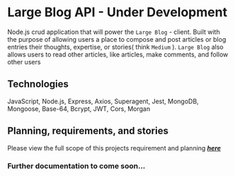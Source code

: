 # **Large Blog API** - Under Development

<!-- Description (No need for a header here) -->

Node.js crud application that will power the `Large Blog` - client.
Built with the purpose of allowing users a place to compose and post articles or blog entries their thoughts, expertise, or stories( think `Medium` ). `Large Blog` also allows users to read other articles, like articles, make comments, and follow other users

## Technologies

JavaScript, Node.js, Express, Axios, Superagent, Jest, MongoDB, Mongoose, Base-64, Bcrypt, JWT, Cors, Morgan
<br>

## Planning, requirements, and stories

Please view the full scope of this projects requirement and planning [**_here_**](./requirement.md)

### Further documentation to come soon...

<!-- ## Links and Resources -->

<!-- - [ci/cd](http://xyz.com) (GitHub Actions)
- [back-end server url](http://xyz.com) (when applicable)
- [front-end application](http://xyz.com) (when applicable) -->

<!-- ## Setup

#### `.env` requirements (where applicable)

i.e.

- `PORT` - Port Number
- `MONGODB_URI` - URL to the running mongo instance/db

#### How to initialize/run your application (where applicable)

- e.g. `npm start`

#### How to use your library (where applicable)

#### Tests

- How do you run tests?
- Any tests of note?
- Describe any tests that you did not complete, skipped, etc

#### Planning documents

- [Requirements](./requirement) -->
<!--
#### UML

Link to an image of the UML for your application and response to events

#### TODOs:

- Revisit `500 error` handler and make it better/test it -->
